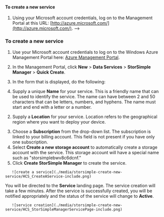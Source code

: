 <!-- deleted by customization
<!--author=alkohli last changed: 9/17/15-->


#### To create a new service

1. Using your Microsoft account credentials, log on to the Management Portal at this URL: [http://azure.microsoft.com/](http://azure.microsoft.com/).
-->
<!-- keep by customization: begin -->
<properties 
   pageTitle="Create a new StorSimple Manager service"
   description="Describes how to create a new instance of the StorSimple Manager service."
   services="storsimple"
   documentationCenter="NA"
   authors="SharS"
   manager="adinah"
   editor="tysonn" />
<tags
	ms.service="storsimple"
	ms.date="04/01/2015"
	wacn.date=""/>


### To create a new service

1. Use your Microsoft account credentials to log on to the Windows Azure Management Portal here: [Azure Management Portal](https://manage.windowsazure.cn/).
<!-- keep by customization: end -->

2. In the Management Portal, click **New** > **Data Services** > **StorSimple Manager** > **Quick Create**.

3. In the form that is displayed, do the following:
  1. Supply a unique **Name** for your service. This is a friendly name that can be used to identify the service. The name can have between 2 and 50 characters that can be letters, numbers, and hyphens. The name must start and end with a letter or a number.
<!-- deleted by customization
  2. Supply a **Location** for your service. In general, choose a Location closest to the geographical region where you want to deploy your device. You may also want to factor in the following: 
	 
		- If you have existing workloads in Azure that you also intend to deploy with your StorSimple device, you should use that datacenter.
		- Your StorSimple Manager service and Azure storage can be in two separate locations. In such a case, you are required to create the StorSimple Manager and Azure storage account separately. To create an Azure storage account, go to the Azure Storage service in the Management Portal and follow the steps in [Create an Azure Storage account](/documentation/articles/storage-create-storage-account#create-a-storage-account). After you create this account, add it to the StorSimple Manager service by following the steps in [Configure a new storage account for the service](/documentation/articles/storsimple-deployment-walkthrough#configure-a-new-storage-account-for-the-service).
		 
-->
<!-- keep by customization: begin -->
  2. Supply a **Location** for your service. Location refers to the geographical region where you want to deploy your device.
<!-- keep by customization: end -->
  3. Choose a **Subscription** from the drop-down list. The subscription is linked to your billing account. This field is not present if you have only one subscription.
  4. Select **Create a new storage account** to automatically create a storage account with the service. This storage account will have a special name such as "storsimplebwv8c6dcnf." <!-- deleted by customization If you need your data in a different location, uncheck this box. -->
  5. Click **Create StorSimple Manager** to create the service.

<!-- deleted by customization
   ![Create StorSimple Manager](./media/storsimple-create-new-service/HCS_CreateAService-include.png)
-->
<!-- keep by customization: begin -->
       ![create a service](./media/storsimple-create-new-service/HCS_CreateAService-include.png)
<!-- keep by customization: end -->

  You will be directed to the **Service** landing page. The service creation will take a few minutes. After the service is successfully created, you will be notified appropriately and the status of the service will change to **Active**.
 
<!-- deleted by customization
   ![Service creation](./media/storsimple-create-new-service/HCS_StorSimpleManagerServicePage-include.png)

![Video available](./media/storsimple-create-new-service/Video_icon.png) **Video available**

To watch a video that demonstrates how to create a new StorSimple Manager service, click [here](http://azure.microsoft.com/documentation/videos/create-a-storsimple-manager-service/).
-->
<!-- keep by customization: begin -->
       ![service creation](./media/storsimple-create-new-service/HCS_StorSimpleManagerServicePage-include.png)

<!-- keep by customization: end -->